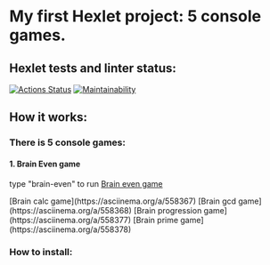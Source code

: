 # My first Hexlet project: 5 console games.
## Hexlet tests and linter status:
[![Actions Status](https://github.com/BaronDeFitenbah/frontend-project-44/workflows/hexlet-check/badge.svg)](https://github.com/BaronDeFitenbah/frontend-project-44/actions)
[![Maintainability](https://api.codeclimate.com/v1/badges/ec758f40e83a2e1edd15/maintainability)](https://codeclimate.com/github/BaronDeFitenbah/frontend-project-44/maintainability)

## How it works:
### There is 5 console games:
#### 1. Brain Even game
type "brain-even" to run
[Brain even game](https://asciinema.org/a/558120)
<html>
<head>
  <link rel="stylesheet" type="text/css" href="asciinema-player.css" />
</head>
<body>
  <div id="player"></div>
  <script src="asciinema-player.min.js"></script>
  <script>
    AsciinemaPlayer.create(
      '558378.cast',
      document.getElementById('player'),
      { cols: 120, rows: 30 }
    );
  </script>
</body>
</html>
[Brain calc game](https://asciinema.org/a/558367)
[Brain gcd game](https://asciinema.org/a/558368)
[Brain progression game](https://asciinema.org/a/558377)
[Brain prime game](https://asciinema.org/a/558378)

### How to install:


